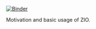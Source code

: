[![Binder](https://mybinder.org/badge_logo.svg)](https://mybinder.org/v2/gh/toxicafunk/a-zio-tale/master)

Motivation and basic usage of ZIO.
